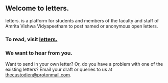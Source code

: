 ## Welcome to letters.

letters. is a platform for students and members of the faculty and staff of Amrita Vishwa Vidyapeetham to post named or anonymous open letters.

### To read, visit [letters.](https://thecustodien.github.io/letters) 

### We want to hear from you.

Want to send in your own letter? Or, do you have a problem with one of the existing letters? Email your draft or queries to us at [thecustodien@protonmail.com](thecustodien@protonmail.com).
